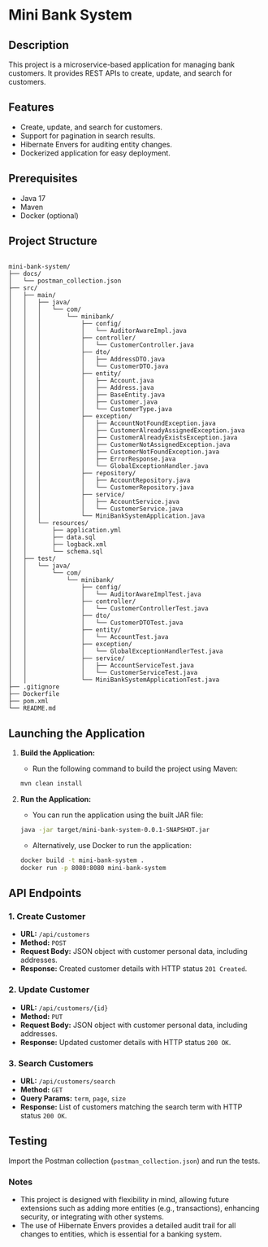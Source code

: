 # Mini Bank System

## Description
This project is a microservice-based application for managing bank customers. It provides REST APIs to create, update, and search for customers.

## Features
- Create, update, and search for customers.
- Support for pagination in search results.
- Hibernate Envers for auditing entity changes.
- Dockerized application for easy deployment.

## Prerequisites
- Java 17
- Maven
- Docker (optional)

## Project Structure
```

mini-bank-system/
├── docs/
│   └── postman_collection.json
├── src/
│   ├── main/
│   │   ├── java/
│   │   │   └── com/
│   │   │       └── minibank/
│   │   │           ├── config/
│   │   │           │   └── AuditorAwareImpl.java
│   │   │           ├── controller/
│   │   │           │   └── CustomerController.java
│   │   │           ├── dto/
│   │   │           │   ├── AddressDTO.java
│   │   │           │   └── CustomerDTO.java
│   │   │           ├── entity/
│   │   │           │   ├── Account.java
│   │   │           │   ├── Address.java
│   │   │           │   ├── BaseEntity.java
│   │   │           │   ├── Customer.java
│   │   │           │   └── CustomerType.java
│   │   │           ├── exception/
│   │   │           │   ├── AccountNotFoundException.java
│   │   │           │   ├── CustomerAlreadyAssignedException.java
│   │   │           │   ├── CustomerAlreadyExistsException.java
│   │   │           │   ├── CustomerNotAssignedException.java
│   │   │           │   ├── CustomerNotFoundException.java
│   │   │           │   ├── ErrorResponse.java
│   │   │           │   └── GlobalExceptionHandler.java
│   │   │           ├── repository/
│   │   │           │   ├── AccountRepository.java
│   │   │           │   └── CustomerRepository.java
│   │   │           ├── service/
│   │   │           │   ├── AccountService.java
│   │   │           │   └── CustomerService.java
│   │   │           └── MiniBankSystemApplication.java
│   │   └── resources/
│   │       ├── application.yml
│   │       ├── data.sql
│   │       ├── logback.xml
│   │       └── schema.sql
│   ├── test/
│   │   └── java/
│   │       └── com/
│   │           └── minibank/
│   │               ├── config/
│   │               │   └── AuditorAwareImplTest.java
│   │               ├── controller/
│   │               │   └── CustomerControllerTest.java
│   │               ├── dto/
│   │               │   └── CustomerDTOTest.java
│   │               ├── entity/
│   │               │   └── AccountTest.java
│   │               ├── exception/
│   │               │   └── GlobalExceptionHandlerTest.java
│   │               ├── service/
│   │               │   ├── AccountServiceTest.java
│   │               │   └── CustomerServiceTest.java
│   │               └── MiniBankSystemApplicationTest.java
├── .gitignore
├── Dockerfile
├── pom.xml
└── README.md

```

## Launching the Application

1. **Build the Application:**
    - Run the following command to build the project using Maven:

   ```bash
   mvn clean install
   ```

2. **Run the Application:**
    - You can run the application using the built JAR file:

   ```bash
   java -jar target/mini-bank-system-0.0.1-SNAPSHOT.jar
   ```

    - Alternatively, use Docker to run the application:

   ```bash
   docker build -t mini-bank-system .
   docker run -p 8080:8080 mini-bank-system
   ```

## API Endpoints

### 1. Create Customer
- **URL:** `/api/customers`
- **Method:** `POST`
- **Request Body:** JSON object with customer personal data, including addresses.
- **Response:** Created customer details with HTTP status `201 Created`.

### 2. Update Customer
- **URL:** `/api/customers/{id}`
- **Method:** `PUT`
- **Request Body:** JSON object with customer personal data, including addresses.
- **Response:** Updated customer details with HTTP status `200 OK`.

### 3. Search Customers
- **URL:** `/api/customers/search`
- **Method:** `GET`
- **Query Params:** `term`, `page`, `size`
- **Response:** List of customers matching the search term with HTTP status `200 OK`.

## Testing
Import the Postman collection (`postman_collection.json`) and run the tests.

### Notes
- This project is designed with flexibility in mind, allowing future extensions such as adding more entities (e.g., transactions), enhancing security, or integrating with other systems.
- The use of Hibernate Envers provides a detailed audit trail for all changes to entities, which is essential for a banking system.